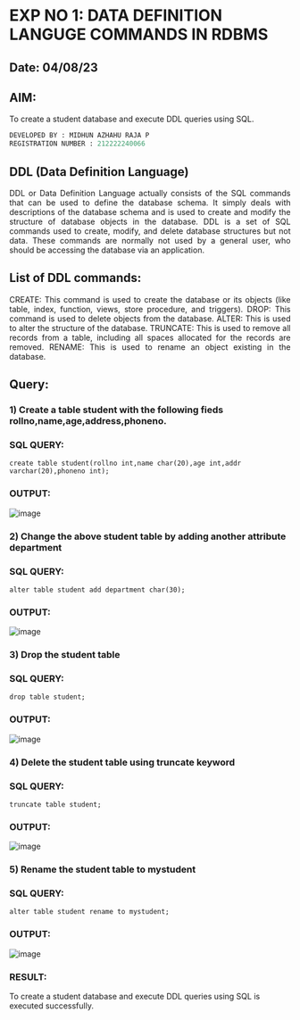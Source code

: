 # EXP NO 1: DATA DEFINITION LANGUGE COMMANDS IN RDBMS
## Date: 04/08/23
## AIM:
To create a student database and execute DDL queries using SQL.


``` py
DEVELOPED BY : MIDHUN AZHAHU RAJA P
REGISTRATION NUMBER : 212222240066
```


## DDL (Data Definition Language)
<div align="justify">
DDL or Data Definition Language actually consists of the SQL commands that can be used to define the database schema. It simply deals with descriptions of the database schema and is used to create and modify the structure of database objects in the database. DDL is a set of SQL commands used to create, modify, and delete database structures but not data. These commands are normally not used by a general user, who should be accessing the database via an application.
</div>
 
## List of DDL commands: 
<div align="justify">
CREATE: This command is used to create the database or its objects (like table, index, function, views, store procedure, and triggers).
DROP: This command is used to delete objects from the database.
ALTER: This is used to alter the structure of the database.
TRUNCATE: This is used to remove all records from a table, including all spaces allocated for the records are removed.
RENAME: This is used to rename an object existing in the database.
</div>

## Query:
### 1) Create a table student with the following fieds rollno,name,age,address,phoneno.

### SQL QUERY: 
```
create table student(rollno int,name char(20),age int,addr varchar(20),phoneno int);
```

### OUTPUT:

![image](https://github.com/22008539/G2_DBMS/assets/118707617/d4078461-29d3-4714-aa2b-d859b4552fa6)

### 2) Change the above student table by adding another attribute department

### SQL QUERY: 
```
alter table student add department char(30);
```
### OUTPUT:
![image](https://github.com/22008539/G2_DBMS/assets/118707617/2c22e52a-f697-4647-8c27-19b5dbb87d15)


### 3) Drop the student table
 
### SQL QUERY: 
```
drop table student;
```
### OUTPUT:
![image](https://github.com/22008539/G2_DBMS/assets/118707617/d0c90400-b82a-4d48-898f-1d18b60f2f8a)


### 4) Delete the student table using truncate keyword

### SQL QUERY: 
```
truncate table student;
```

### OUTPUT:

![image](https://github.com/22008539/G2_DBMS/assets/118707617/a7cf6059-f7e7-4b7f-9db9-8e45b0246324)


### 5) Rename the student table to mystudent

### SQL QUERY: 

```
alter table student rename to mystudent;
```
### OUTPUT:
![image](https://github.com/22008539/G2_DBMS/assets/118707617/9d838847-3a92-4ec4-a2e6-a98d06085ad0)


### RESULT:

To create a student database and execute DDL queries using SQL is executed successfully.
